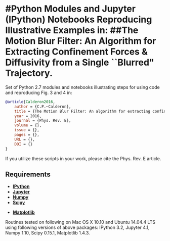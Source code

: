 #Python Modules and Jupyter (IPython) Notebooks Reproducing Illustrative Examples in:
##The Motion Blur Filter: An Algorithm for Extracting  Confinement Forces & Diffusivity from a Single ``Blurred" Trajectory. 
===================================================

Set of Python 2.7 modules and notebooks illustrating steps for using code and reproducing Fig. 3 and 4 in:


```bibtex
@article{Calderon2016,
    author = {C.P.~Calderon},
    title = {The Motion Blur Filter: An algorithm for extracting confinement forces and diffusivity from a single blurred trajectory},
    year = 2016,
    journal = {Phys. Rev. E},
    volume = {},
    issue = {},
    pages = {},
    URL = {},
    DOI = {}
}

```

<!-- ```
Subdirectory contents:
* src --- folder containing python modules, notebooks and test data.  

For users who do not wish to install Jupyter or IPython Notebook, 
we have provided HTML versions of the notebooks to illustrate use of methods 
and functions provided in the Python modules.
``` -->






If you utilize these scripts in your work, please cite the Phys. Rev. E article.  


Requirements
------------

* [**IPython**](https://ipython.org/install.html)
* [**Jupyter**](http://jupyter.readthedocs.org/en/latest/install.html#new-to-python-and-jupyter)
* [**Numpy**](http://www.numpy.org/)
* [**Scipy**](http://www.scipy.org/)
<!-- * [**h5py**](http://www.h5py.org/) -->
* [**Matplotlib**](http://matplotlib.org/)

Routines tested on following  on Mac OS X 10.10 and Ubuntu 14.04.4 LTS using following versions of above packages: IPython 3.2, Jupyter 4.1, Numpy 1.10, Scipy 0.15.1, Matplotlib 1.4.3.


<!-- Running the Notebooks
-------

Three notebooks are provided.  Two of the notebooks provided reproduce Figures 3 and 4 in the 2016 PRE article. The notebook `Example2_ReadInFileIllustration.ipynb` provides a simple illustration of how to read trajectories from a text file.

For users with IPython v3.*, the terminal command below illustrates how to launch the notebook after dependencies above are installed. 
```bash
cd [LOCAL-GIT-REPO-LOCATION]/src
ipython notebook [FILL-IN-NB-NAME-HERE]
```
e.g., if LOCAL-GIT-REPO-LOCATION is in the current working directory and one wants to 
execute the notebook `Example2_ReadInFileIllustration.ipynb`, the following terminal commands would be used:
```bash
cd ./src
ipython notebook Example2_ReadInFileIllustration.ipynb
```

For users with Jupyter (>= v4.1), replace `ipython` by `jupyter`, e.g. 
```bash
cd ./src
jupyter notebook Example2_ReadInFileIllustration.ipynb
``` -->





